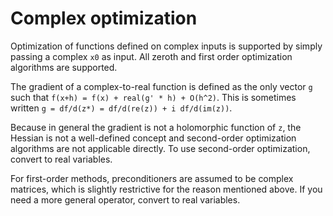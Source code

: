 # Complex optimization
Optimization of functions defined on complex inputs is supported by simply passing a complex `x0` as input. All zeroth and first order optimization algorithms are supported.

The gradient of a complex-to-real function is defined as the only vector `g` such that `f(x+h) = f(x) + real(g' * h) + O(h^2)`. This is sometimes written `g = df/d(z*) = df/d(re(z)) + i df/d(im(z))`.

Because in general the gradient is not a holomorphic function of `z`, the Hessian is not a well-defined concept and second-order optimization algorithms are not applicable directly. To use second-order optimization, convert to real variables. 

For first-order methods, preconditioners are assumed to be complex matrices, which is slightly restrictive for the reason mentioned above. If you need a more general operator, convert to real variables.
